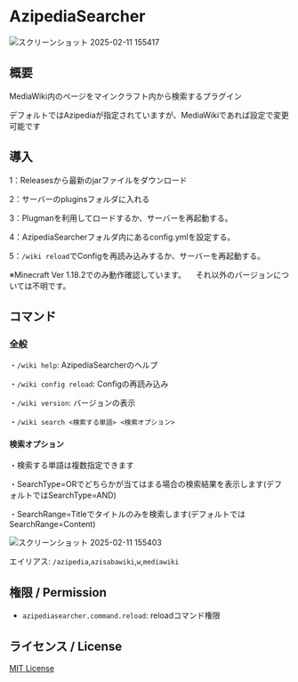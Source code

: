 # AzipediaSearcher

![スクリーンショット 2025-02-11 155417](https://github.com/user-attachments/assets/9aab2ec7-1384-48a3-bd3e-5dea35af9bf9)

## 概要
MediaWiki内のページをマインクラフト内から検索するプラグイン

デフォルトではAzipediaが指定されていますが、MediaWikiであれば設定で変更可能です

## 導入
1：Releasesから最新のjarファイルをダウンロード

2：サーバーのpluginsフォルダに入れる

3：Plugmanを利用してロードするか、サーバーを再起動する。

4：AzipediaSearcherフォルダ内にあるconfig.ymlを設定する。

5：`/wiki reload`でConfigを再読み込みするか、サーバーを再起動する。

※Minecraft Ver 1.18.2でのみ動作確認しています。
　それ以外のバージョンについては不明です。

## コマンド
### 全般
・`/wiki help`: AzipediaSearcherのヘルプ

・`/wiki config reload`: Configの再読み込み

・`/wiki version`: バージョンの表示

・`/wiki search <検索する単語> <検索オプション>`

#### 検索オプション
・検索する単語は複数指定できます

・SearchType=ORでどちらかが当てはまる場合の検索結果を表示します(デフォルトではSearchType=AND)

・SearchRange=Titleでタイトルのみを検索します(デフォルトではSearchRange=Content)

![スクリーンショット 2025-02-11 155403](https://github.com/user-attachments/assets/5aee984e-b91a-4bd4-875e-3757a7a48b68)


エイリアス: `/azipedia`,`azisabawiki`,`w`,`mediawiki`

## 権限 / Permission
- `azipediasearcher.command.reload`: reloadコマンド権限

## ライセンス / License
[MIT License](LICENSE)
